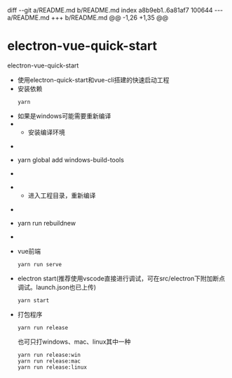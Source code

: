 diff --git a/README.md b/README.md
index a8b9eb1..6a81af7 100644
--- a/README.md
+++ b/README.md
@@ -1,26 +1,35 @@
 # electron-vue-quick-start
 electron-vue-quick-start
 * 使用electron-quick-start和vue-cli搭建的快速启动工程
 * 安装依赖
   ```
   yarn
   ```
+  如果是windows可能需要重新编译
+  * 安装编译环境
+   ```
+  yarn global add windows-build-tools
+   ```
+   * 进入工程目录，重新编译
+   ```
+  yarn run rebuildnew
+   ```
 * vue前端
   ```
   yarn run serve
   ```
 * electron start(推荐使用vscode直接进行调试，可在src/electron下附加断点调试。launch.json也已上传)
   ```
   yarn start
   ```
 
 * 打包程序
   ```
   yarn run release
   ```
   也可只打windows、mac、linux其中一种
   ```
   yarn run release:win
   yarn run release:mac
   yarn run release:linux
   ```
